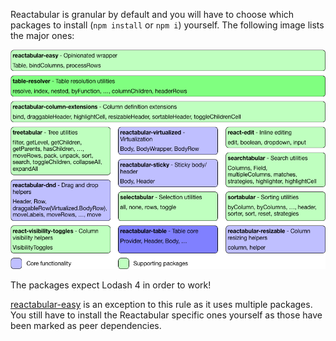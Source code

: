 Reactabular is granular by default and you will have to choose which packages to install (`npm install` or `npm i`) yourself. The following image lists the major ones:

![Reactabular packages](./images/overall.png)

The packages expect Lodash 4 in order to work!

[reactabular-easy](https://www.npmjs.com/package/reactabular-easy) is an exception to this rule as it uses multiple packages. You still have to install the Reactabular specific ones yourself as those have been marked as peer dependencies.

